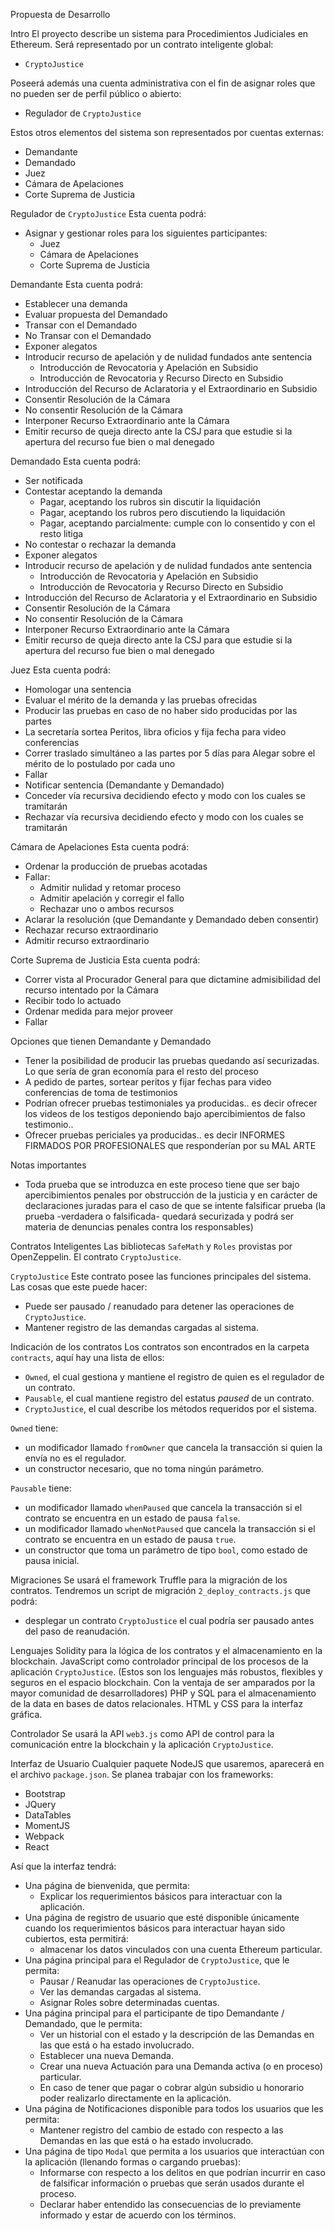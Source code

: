 Propuesta de Desarrollo

 Intro
El proyecto describe un sistema para Procedimientos Judiciales en Ethereum.
Será representado por un contrato inteligente global:
* `CryptoJustice`

Poseerá además una cuenta administrativa con el fin de asignar roles que no pueden ser de perfil público o abierto:
* Regulador de `CryptoJustice`

Estos otros elementos del sistema son representados por cuentas externas:
* Demandante
* Demandado
* Juez
* Cámara de Apelaciones
* Corte Suprema de Justicia

 Regulador de `CryptoJustice`
Esta cuenta podrá:
* Asignar y gestionar roles para los siguientes participantes:
     * Juez
     * Cámara de Apelaciones
     * Corte Suprema de Justicia

 Demandante
Esta cuenta podrá:
* Establecer una demanda
* Evaluar propuesta del Demandado
* Transar con el Demandado
* No Transar con el Demandado
* Exponer alegatos
* Introducir recurso de apelación y de nulidad fundados ante sentencia
     * Introducción de Revocatoria y Apelación en Subsidio
     * Introducción de Revocatoria y Recurso Directo en Subsidio
* Introducción del Recurso de Aclaratoria y el Extraordinario en Subsidio
* Consentir Resolución de la Cámara
* No consentir Resolución de la Cámara
* Interponer Recurso Extraordinario ante la Cámara
* Emitir recurso de queja directo ante la CSJ para que estudie si la apertura del recurso fue bien o mal denegado

 Demandado
Esta cuenta podrá:
* Ser notificada
* Contestar aceptando la demanda
     * Pagar, aceptando los rubros sin discutir la liquidación
     * Pagar, aceptando los rubros pero discutiendo la liquidación
     * Pagar, aceptando parcialmente: cumple con lo consentido y con el resto litiga
* No contestar o rechazar la demanda
* Exponer alegatos
* Introducir recurso de apelación y de nulidad fundados ante sentencia
     * Introducción de Revocatoria y Apelación en Subsidio
     * Introducción de Revocatoria y Recurso Directo en Subsidio
* Introducción del Recurso de Aclaratoria y el Extraordinario en Subsidio
* Consentir Resolución de la Cámara
* No consentir Resolución de la Cámara
* Interponer Recurso Extraordinario ante la Cámara
* Emitir recurso de queja directo ante la CSJ para que estudie si la apertura del recurso fue bien o mal denegado

 Juez
Esta cuenta podrá:
* Homologar una sentencia
* Evaluar el mérito de la demanda y las pruebas ofrecidas
* Producir las pruebas en caso de no haber sido producidas por las partes
* La secretaría sortea Peritos, libra oficios y fija fecha para video conferencias
* Correr traslado simultáneo a las partes por 5 días para Alegar sobre el mérito de lo postulado por cada uno
* Fallar
* Notificar sentencia (Demandante y Demandado)
* Conceder vía recursiva decidiendo efecto y modo con los cuales se tramitarán
* Rechazar vía recursiva decidiendo efecto y modo con los cuales se tramitarán

 Cámara de Apelaciones
Esta cuenta podrá:
* Ordenar la producción de pruebas acotadas
* Fallar:
     * Admitir nulidad y retomar proceso
     * Admitir apelación y corregir el fallo
     * Rechazar uno o ambos recursos
* Aclarar la resolución (que Demandante y Demandado deben consentir)
* Rechazar recurso extraordinario
* Admitir recurso extraordinario

 Corte Suprema de Justicia
Esta cuenta podrá:
* Correr vista al Procurador General para que dictamine admisibilidad del recurso intentado por la Cámara
* Recibir todo lo actuado
* Ordenar medida para mejor proveer
* Fallar

 Opciones que tienen Demandante y Demandado
* Tener la posibilidad de producir las pruebas quedando así securizadas. Lo que sería de gran economía para el resto del proceso
* A pedido de partes, sortear peritos y fijar fechas para video conferencias de toma de testimonios
* Podrían ofrecer pruebas testimoniales ya producidas.. es decir ofrecer los videos de los testigos deponiendo bajo apercibimientos de falso testimonio..
* Ofrecer pruebas periciales ya producidas.. es decir INFORMES FIRMADOS POR PROFESIONALES que responderían por su MAL ARTE

 Notas importantes
* Toda prueba que se introduzca en este proceso tiene que ser bajo apercibimientos penales por obstrucción de la justicia y en carácter de declaraciones juradas para el caso de que se intente falsificar prueba
(la prueba -verdadera o falsificada- quedará securizada y podrá ser materia de denuncias penales contra los responsables)

 Contratos Inteligentes
Las bibliotecas `SafeMath` y `Roles` provistas por OpenZeppelin.
El contrato `CryptoJustice`.

 `CryptoJustice`
Este contrato posee las funciones principales del sistema. Las cosas que este puede hacer:
* Puede ser pausado / reanudado para detener las operaciones de `CryptoJustice`.
* Mantener registro de las demandas cargadas al sistema.

 Indicación de los contratos
Los contratos son encontrados en la carpeta `contracts`, aquí hay una lista de ellos:

* `Owned`, el cual gestiona y mantiene el registro de quien es el regulador de un contrato.
* `Pausable`, el cual mantiene registro del estatus _paused_ de un contrato.
* `CryptoJustice`, el cual describe los métodos requeridos por el sistema.

 `Owned`
tiene:
* un modificador llamado `fromOwner` que cancela la transacción si quien la envía no es el regulador.
* un constructor necesario, que no toma ningún parámetro.

 `Pausable`
tiene:
* un modificador llamado `whenPaused` que cancela la transacción si el contrato se encuentra en un estado de pausa `false`.
* un modificador llamado `whenNotPaused` que cancela la transacción si el contrato se encuentra en un estado de pausa `true`.
* un constructor que toma un parámetro de tipo `bool`, como estado de pausa inicial.

 Migraciones
Se usará el framework Truffle para la migración de los contratos.
Tendremos un script de migración `2_deploy_contracts.js` que podrá:
* desplegar un contrato `CryptoJustice` el cual podría ser pausado antes del paso de reanudación.

 Lenguajes
Solidity para la lógica de los contratos y el almacenamiento en la blockchain.
JavaScript como controlador principal de los procesos de la aplicación `CryptoJustice`.
(Estos son los lenguajes más robustos, flexibles y seguros en el espacio blockchain. Con la ventaja de ser amparados por la mayor comunidad de desarrolladores)
PHP y SQL para el almacenamiento de la data en bases de datos relacionales.
HTML y CSS para la interfaz gráfica.

 Controlador
Se usará la API `web3.js` como API de control para la comunicación entre la blockchain y la aplicación `CryptoJustice`.

 Interfaz de Usuario
Cualquier paquete NodeJS que usaremos, aparecerá en el archivo `package.json`.
Se planea trabajar con los frameworks:
* Bootstrap
* JQuery
* DataTables
* MomentJS
* Webpack
* React

Así que la interfaz tendrá:
* Una página de bienvenida, que permita:
     * Explicar los requerimientos básicos para interactuar con la aplicación.
* Una página de registro de usuario que esté disponible únicamente cuando los requerimientos básicos para interactuar hayan sido cubiertos, esta permitirá:
     * almacenar los datos vinculados con una cuenta Ethereum particular.
* Una página principal para el Regulador de `CryptoJustice`, que le permita:
     * Pausar / Reanudar las operaciones de `CryptoJustice`.
     * Ver las demandas cargadas al sistema.
     * Asignar Roles sobre determinadas cuentas.
* Una página principal para el participante de tipo Demandante / Demandado, que le permita:
     * Ver un historial con el estado y la descripción de las Demandas en las que está o ha estado involucrado.
     * Establecer una nueva Demanda.
     * Crear una nueva Actuación para una Demanda activa (o en proceso) particular.
     * En caso de tener que pagar o cobrar algún subsidio u honorario poder realizarlo directamente en la aplicación.
* Una página de Notificaciones disponible para todos los usuarios que les permita:
     * Mantener registro del cambio de estado con respecto a las Demandas en las que está o ha estado involucrado.
* Una página de tipo `Modal` que permita a los usuarios que interactúan con la aplicación (llenando formas o cargando pruebas):
     * Informarse con respecto a los delitos en que podrían incurrir en caso de falsificar información o pruebas que serán usados durante el proceso.
     * Declarar haber entendido las consecuencias de lo previamente informado y estar de acuerdo con los términos.
